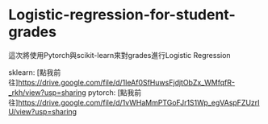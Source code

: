 # Logistic-regression-for-student-grades
這次將使用Pytorch與scikit-learn來對grades進行Logistic Regression

sklearn: [點我前往]https://drive.google.com/file/d/1leAf0SfHuwsFjdjtObZx_WMfqfR-_rkh/view?usp=sharing
pytorch: [點我前往]https://drive.google.com/file/d/1vWHaMmPTGoFJr1S1Wp_egVAspFZUzrIU/view?usp=sharing